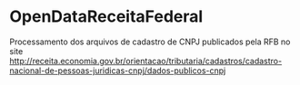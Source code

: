 # OpenDataReceitaFederal
Processamento dos arquivos de cadastro de CNPJ publicados pela RFB no site http://receita.economia.gov.br/orientacao/tributaria/cadastros/cadastro-nacional-de-pessoas-juridicas-cnpj/dados-publicos-cnpj
